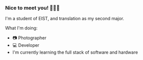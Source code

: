 ### Nice to meet you! 👋👋👋

I'm a student of EIST, and translation as my second major.

What I'm doing:
- 📷 Photographer
- 💻 Developer
- I'm currently learning the full stack of software and hardware

<!--
**clarenceehsu/clarenceehsu** is a ✨ _special_ ✨ repository because its `README.md` (this file) appears on your GitHub profile.

Here are some ideas to get you started:

- 🔭 I’m currently working on ...
- 🌱 I’m currently learning ...
- 👯 I’m looking to collaborate on ...
- 🤔 I’m looking for help with ...
- 💬 Ask me about ...
- 📫 How to reach me: ...
- 😄 Pronouns: ...
- ⚡ Fun fact: ...
-->